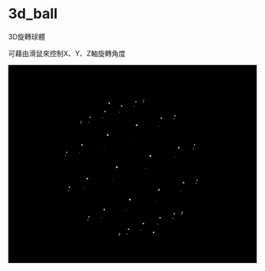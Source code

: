 # 3d_ball  
3D旋轉球體  

可藉由滑鼠來控制X、Y、Z軸旋轉角度

![image](https://raw.githubusercontent.com/justin000abc/3d_ball/master/img/3_ball.gif)
